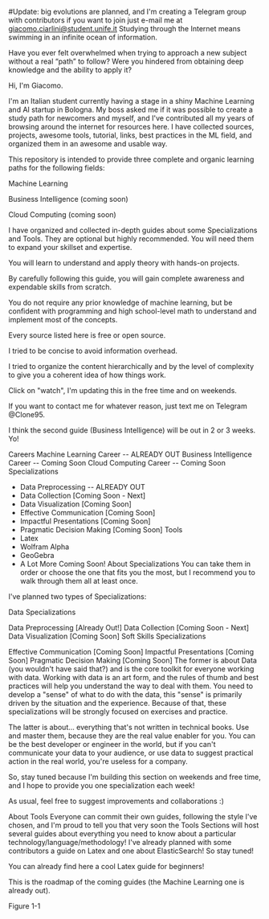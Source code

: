 #Update: big evolutions are planned, and I'm creating a Telegram group with contributors  if you want to join just e-mail me at giacomo.ciarlini@student.unife.it
Studying through the Internet means swimming in an infinite ocean of information.

Have you ever felt overwhelmed when trying to approach a new subject without a real “path” to follow? Were you hindered from obtaining deep knowledge and the ability to apply it?

Hi, I'm Giacomo.

I'm an Italian student currently having a stage in a shiny Machine Learning and AI startup in Bologna. My boss asked me if it was possible to create a study path for newcomers and myself, and I've contributed all my years of browsing around the internet for resources here. I have collected sources, projects, awesome tools, tutorial, links, best practices in the ML field, and organized them in an awesome and usable way.

This repository is intended to provide three complete and organic learning paths for the following fields:

Machine Learning

Business Intelligence (coming soon)

Cloud Computing (coming soon)

I have organized and collected in-depth guides about some Specializations and Tools. They are optional but highly recommended. You will need them to expand your skillset and expertise.

You will learn to understand and apply theory with hands-on projects.

By carefully following this guide, you will gain complete awareness and expendable skills from scratch.

You do not require any prior knowledge of machine learning, but be confident with programming and high school-level math to understand and implement most of the concepts.

Every source listed here is free or open source.

I tried to be concise to avoid information overhead.

I tried to organize the content hierarchically and by the level of complexity to give you a coherent idea of how things work.

Click on "watch", I'm updating this in the free time and on weekends.

If you want to contact me for whatever reason, just text me on Telegram @Clone95.

I think the second guide (Business Intelligence) will be out in 2 or 3 weeks. Yo!

Careers
Machine Learning Career -- ALREADY OUT
Business Intelligence Career -- Coming Soon
Cloud Computing Career -- Coming Soon
Specializations
- Data Preprocessing -- ALREADY OUT
- Data Collection [Coming Soon - Next]
- Data Visualization [Coming Soon]
- Effective Communication [Coming Soon]
- Impactful Presentations [Coming Soon]
- Pragmatic Decision Making [Coming Soon]
Tools
- Latex
- Wolfram Alpha
- GeoGebra
- A Lot More Coming Soon!
About Specializations
You can take them in order or choose the one that fits you the most, but I recommend you to walk through them all at least once.

I've planned two types of Specializations:

Data Specializations

Data Preprocessing [Already Out!]
Data Collection [Coming Soon - Next]
Data Visualization [Coming Soon]
Soft Skills Specializations

Effective Communication [Coming Soon]
Impactful Presentations [Coming Soon]
Pragmatic Decision Making [Coming Soon]
The former is about Data (you wouldn't have said that?) and is the core toolkit for everyone working with data. Working with data is an art form, and the rules of thumb and best practices will help you understand the way to deal with them. You need to develop a "sense" of what to do with the data, this "sense" is primarily driven by the situation and the experience. Because of that, these specializations will be strongly focused on exercises and practice.

The latter is about... everything that's not written in technical books. Use and master them, because they are the real value enabler for you. You can be the best developer or engineer in the world, but if you can't communicate your data to your audience, or use data to suggest practical action in the real world, you're useless for a company.

So, stay tuned because I'm building this section on weekends and free time, and I hope to provide you one specialization each week!

As usual, feel free to suggest improvements and collaborations :)

About Tools
Everyone can commit their own guides, following the style I've chosen, and I'm proud to tell you that very soon the Tools Sections will host several guides about everything you need to know about a particular technology/language/methodology! I've already planned with some contributors a guide on Latex and one about ElasticSearch! So stay tuned!

You can already find here a cool Latex guide for beginners!

This is the roadmap of the coming guides (the Machine Learning one is already out).

Figure 1-1
